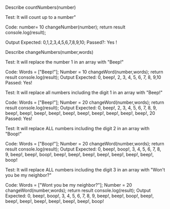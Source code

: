 Describe countNumbers(number)

Test: It will count up to a number"

Code: 
number= 10
changeNumber(number);
return result
console.log(result);

Output Expected: 0,1,2,3,4,5,6,7,8,9,10;
Passed?: Yes !


Describe changeNumbers(number,words)

Test: It will replace the number 1 in an array with "Beep!"

Code:
Words = ["Beep!"];
Number = 10
changeWord(number,words);
return result
console.log(result);
Output Expected: 0, beep!, 2, 3, 4, 5, 6, 7, 8, 9,10
Passed: Yes!

Test: It will replace all numbers including the digit 1 in an array with "Beep!"

Code:
Words = ["Beep!"];
Number = 20
changeWord(number,words);
return result
console.log(result);
Output Expected: 0, beep!, 2, 3, 4, 5, 6, 7, 8, 9, beep!, beep!, beep!, beep!, beep!, beep!, beep!, beep!, beep!, beep!, 20
Passed: Yes!

Test: It will replace ALL numbers including the digit 2 in an array with "Boop!"

Code:
Words = ["Boop!"];
Number = 20
changeWord(number,words);
return result
console.log(result);
Output Expected: 0, beep!, boop!, 3, 4, 5, 6, 7, 8, 9, beep!, beep!, boop!, beep!, beep!, beep!, beep!, beep!, beep!, beep!, boop!

Test: It will replace ALL numbers including the digit 3 in an array with "Won't you be my neighbor?"

Code:
Words = ["Wont you be my neighbor?"];
Number = 20
changeWord(number,words);
return result
console.log(result);
Output Expected: 0, beep!, boop!, 3, 4, 5, 6, 7, 8, 9, beep!, beep!, boop!, beep!, beep!, beep!, beep!, beep!, beep!, beep!, boop!
